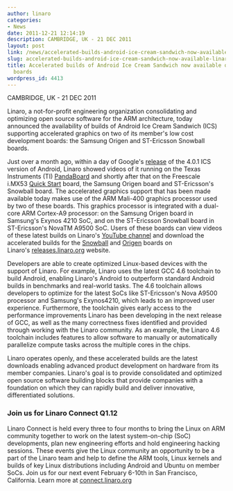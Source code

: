 ```yaml
---
author: linaro
categories:
- News
date: 2011-12-21 12:14:19
description: CAMBRIDGE, UK - 21 DEC 2011
layout: post
link: /news/accelerated-builds-android-ice-cream-sandwich-now-available-linaro-member-boards/
slug: accelerated-builds-android-ice-cream-sandwich-now-available-linaro-member-boards
title: Accelerated builds of Android Ice Cream Sandwich now available on Linaro member
  boards
wordpress_id: 4413
---
```


CAMBRIDGE, UK - 21 DEC 2011

Linaro, a not-for-profit engineering organization consolidating and optimizing open source software for the ARM architecture, today announced the availability of builds of Android Ice Cream Sandwich (ICS) supporting accelerated graphics on two of its member's low cost development boards: the Samsung Origen and ST-Ericsson Snowball boards.

Just over a month ago, within a day of Google's [release](http://source.android.com/source/downloading.html) of the 4.0.1 ICS version of Android, Linaro showed videos of it running on the Texas Instruments (TI) [PandaBoard](http://www.youtube.com/watch?v=eaVszdsZ8aY) and shortly after that on the Freescale i.MX53 [Quick Start](http://www.youtube.com/watch?v=bjvJE5uirxE) board, the Samsung Origen board and ST-Ericsson's Snowball board. The accelerated graphics support that has been made available today makes use of the ARM Mali-400 graphics processor used by two of these boards. This graphics processor is integrated with a dual-core ARM Cortex-A9 processor: on the Samsung Origen board in Samsung's Exynos 4210 SoC, and on the ST-Ericsson Snowball board in ST-Ericsson's NovaTM A9500 SoC. Users of these boards can view videos of these latest builds on Linaro's [YouTube channel](http://www.youtube.com/user/LinaroOrg) and download the accelerated builds for the [Snowball](https://releases.linaro.org/archive/11.12/android/leb-snowball/) and [Origen](https://releases.linaro.org/archive/11.12/android/leb-origen/) boards on Linaro's [releases.linaro.org](http://releases.linaro.org/) website.

Developers are able to create optimized Linux-based devices with the support of Linaro. For example, Linaro uses the latest GCC 4.6 toolchain to build Android, enabling Linaro's Android to outperform standard Android builds in benchmarks and real-world tasks. The 4.6 toolchain allows developers to optimize for the latest SoCs like ST-Ericsson's Nova A9500 processor and Samsung's Exynos4210, which leads to an improved user experience. Furthermore, the toolchain gives early access to the performance improvements Linaro has been developing in the next release of GCC, as well as the many correctness fixes identified and provided through working with the Linaro community. As an example, the Linaro 4.6 toolchain includes features to allow software to manually or automatically parallelize compute tasks across the multiple cores in the chips.

Linaro operates openly, and these accelerated builds are the latest downloads enabling advanced product development on hardware from its member companies. Linaro's goal is to provide consolidated and optimized open source software building blocks that provide companies with a foundation on which they can rapidly build and deliver innovative, differentiated solutions.


### Join us for Linaro Connect Q1.12


Linaro Connect is held every three to four months to bring the Linux on ARM community together to work on the latest system-on-chip (SoC) developments, plan new engineering efforts and hold engineering hacking sessions. These events give the Linux community an opportunity to be a part of the Linaro team and help to define the ARM tools, Linux kernels and builds of key Linux distributions including Android and Ubuntu on member SoCs. Join us for our next event February 6-10th in San Francisco, California. Learn more at [connect.linaro.org](http://connect.linaro.org/)
